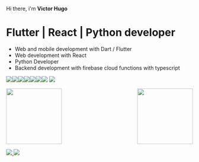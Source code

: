  
Hi there, i'm **Victor Hugo**

# Flutter | React | Python developer
 - Web and mobile development with Dart / Flutter
 - Web development with React
 - Python Developer
 - Backend development with firebase cloud functions with typescript
 
<img src="https://img.icons8.com/?size=50&id=NfbyHexzVEDk&format=png&color=000000"/><img src="https://img.icons8.com/?size=50&id=l75OEUJkPAk4&format=png&color=000000"/><img src="https://img.icons8.com/color/50/000000/flutter.png"/><img src="https://img.icons8.com/color/50/000000/dart.png"/><img src="https://img.icons8.com/color/50/000000/linux--v1.png"/><img src="https://img.icons8.com/plasticine/50/000000/bash.png"/><img src="https://img.icons8.com/?size=50&id=cdYUlRaag9G9&format=png&color=000000"/>
<img src="https://img.icons8.com/?size=50&id=62452&format=png&color=000000"/>








<img height="150px" src="https://github-readme-stats.vercel.app/api?username=wdvictor&count_private=true&show_icons=true&theme=synthwave"><img align="right" height="150px" src="https://github-readme-stats.vercel.app/api/top-langs/?username=wdvictor&langs_count=10&hide=vhdl,tcl,batchfile,pascal,swift,kotlin,objective-c,purebasic&count_private=true&layout=compact&theme=synthwave">

<a href="https://www.instagram.com/victorhp.a/">
<img src="https://img.icons8.com/office/50/000000/instagram-new.png"/>
</a>
<a href="https://www.linkedin.com/in/wdvictor/"><img src="https://img.icons8.com/color/48/000000/linkedin-circled--v4.png"/></a>
